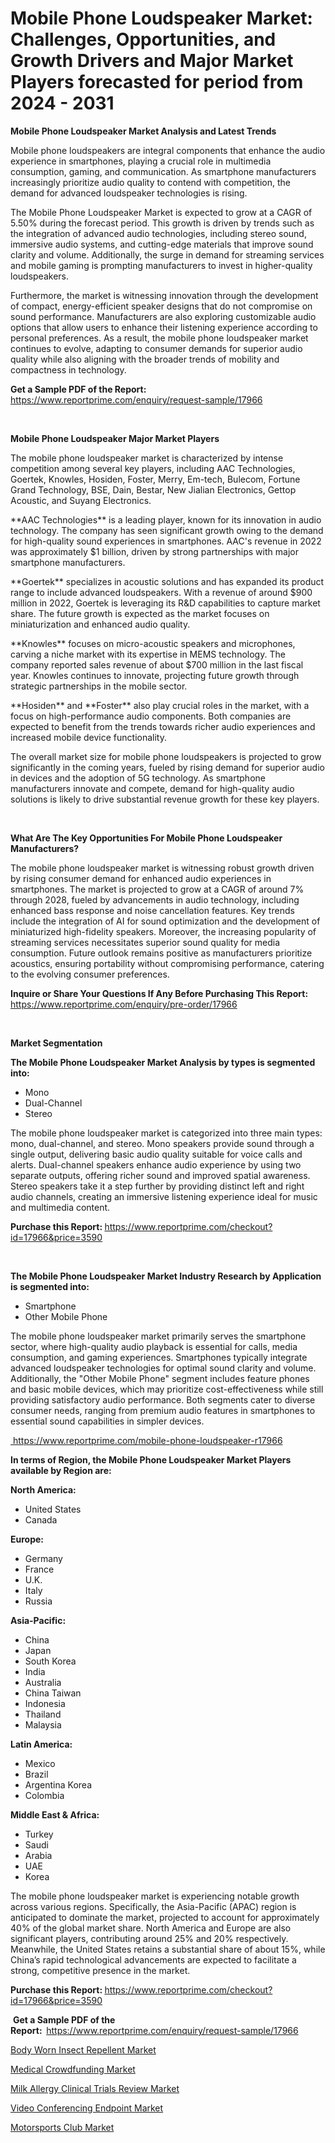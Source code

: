 <p><h1>Mobile Phone Loudspeaker Market: Challenges, Opportunities, and Growth Drivers and Major Market Players forecasted for period from 2024 - 2031</h1></p><p><strong>Mobile Phone Loudspeaker Market Analysis and Latest Trends</strong></p>
<p><p>Mobile phone loudspeakers are integral components that enhance the audio experience in smartphones, playing a crucial role in multimedia consumption, gaming, and communication. As smartphone manufacturers increasingly prioritize audio quality to contend with competition, the demand for advanced loudspeaker technologies is rising.</p><p>The Mobile Phone Loudspeaker Market is expected to grow at a CAGR of 5.50% during the forecast period. This growth is driven by trends such as the integration of advanced audio technologies, including stereo sound, immersive audio systems, and cutting-edge materials that improve sound clarity and volume. Additionally, the surge in demand for streaming services and mobile gaming is prompting manufacturers to invest in higher-quality loudspeakers. </p><p>Furthermore, the market is witnessing innovation through the development of compact, energy-efficient speaker designs that do not compromise on sound performance. Manufacturers are also exploring customizable audio options that allow users to enhance their listening experience according to personal preferences. As a result, the mobile phone loudspeaker market continues to evolve, adapting to consumer demands for superior audio quality while also aligning with the broader trends of mobility and compactness in technology.</p></p>
<p><strong>Get a Sample PDF of the Report:&nbsp;</strong> <a href="https://www.reportprime.com/enquiry/request-sample/17966?utm_campaign=16&utm_medium=2&utm_source=Github&utm_content=ia&utm_term=27112024&utm_id=mobile-phone-loudspeaker">https://www.reportprime.com/enquiry/request-sample/17966</a></p>
<p>&nbsp;</p>
<p><strong>Mobile Phone Loudspeaker Major Market Players</strong></p>
<p><p>The mobile phone loudspeaker market is characterized by intense competition among several key players, including AAC Technologies, Goertek, Knowles, Hosiden, Foster, Merry, Em-tech, Bulecom, Fortune Grand Technology, BSE, Dain, Bestar, New Jialian Electronics, Gettop Acoustic, and Suyang Electronics. </p><p>**AAC Technologies** is a leading player, known for its innovation in audio technology. The company has seen significant growth owing to the demand for high-quality sound experiences in smartphones. AAC's revenue in 2022 was approximately $1 billion, driven by strong partnerships with major smartphone manufacturers.</p><p>**Goertek** specializes in acoustic solutions and has expanded its product range to include advanced loudspeakers. With a revenue of around $900 million in 2022, Goertek is leveraging its R&D capabilities to capture market share. The future growth is expected as the market focuses on miniaturization and enhanced audio quality.</p><p>**Knowles** focuses on micro-acoustic speakers and microphones, carving a niche market with its expertise in MEMS technology. The company reported sales revenue of about $700 million in the last fiscal year. Knowles continues to innovate, projecting future growth through strategic partnerships in the mobile sector.</p><p>**Hosiden** and **Foster** also play crucial roles in the market, with a focus on high-performance audio components. Both companies are expected to benefit from the trends towards richer audio experiences and increased mobile device functionality. </p><p>The overall market size for mobile phone loudspeakers is projected to grow significantly in the coming years, fueled by rising demand for superior audio in devices and the adoption of 5G technology. As smartphone manufacturers innovate and compete, demand for high-quality audio solutions is likely to drive substantial revenue growth for these key players.</p></p>
<p>&nbsp;</p>
<p><strong>What Are The Key Opportunities For Mobile Phone Loudspeaker Manufacturers?</strong></p>
<p><p>The mobile phone loudspeaker market is witnessing robust growth driven by rising consumer demand for enhanced audio experiences in smartphones. The market is projected to grow at a CAGR of around 7% through 2028, fueled by advancements in audio technology, including enhanced bass response and noise cancellation features. Key trends include the integration of AI for sound optimization and the development of miniaturized high-fidelity speakers. Moreover, the increasing popularity of streaming services necessitates superior sound quality for media consumption. Future outlook remains positive as manufacturers prioritize acoustics, ensuring portability without compromising performance, catering to the evolving consumer preferences.</p></p>
<p><strong>Inquire or Share Your Questions If Any Before Purchasing This Report:</strong> <a href="https://www.reportprime.com/enquiry/pre-order/17966?utm_campaign=16&utm_medium=2&utm_source=Github&utm_content=ia&utm_term=27112024&utm_id=mobile-phone-loudspeaker">https://www.reportprime.com/enquiry/pre-order/17966</a></p>
<p>&nbsp;</p>
<p><strong>Market Segmentation</strong></p>
<p><strong>The Mobile Phone Loudspeaker Market Analysis by types is segmented into:</strong></p>
<p><ul><li>Mono</li><li>Dual-Channel</li><li>Stereo</li></ul></p>
<p><p>The mobile phone loudspeaker market is categorized into three main types: mono, dual-channel, and stereo. Mono speakers provide sound through a single output, delivering basic audio quality suitable for voice calls and alerts. Dual-channel speakers enhance audio experience by using two separate outputs, offering richer sound and improved spatial awareness. Stereo speakers take it a step further by providing distinct left and right audio channels, creating an immersive listening experience ideal for music and multimedia content.</p></p>
<p><strong>Purchase this Report:&nbsp;</strong><a href="https://www.reportprime.com/checkout?id=17966&price=3590&utm_campaign=16&utm_medium=2&utm_source=Github&utm_content=ia&utm_term=27112024&utm_id=mobile-phone-loudspeaker">https://www.reportprime.com/checkout?id=17966&price=3590</a></p>
<p>&nbsp;</p>
<p><strong>The Mobile Phone Loudspeaker Market Industry Research by Application is segmented into:</strong></p>
<p><ul><li>Smartphone</li><li>Other Mobile Phone</li></ul></p>
<p><p>The mobile phone loudspeaker market primarily serves the smartphone sector, where high-quality audio playback is essential for calls, media consumption, and gaming experiences. Smartphones typically integrate advanced loudspeaker technologies for optimal sound clarity and volume. Additionally, the "Other Mobile Phone" segment includes feature phones and basic mobile devices, which may prioritize cost-effectiveness while still providing satisfactory audio performance. Both segments cater to diverse consumer needs, ranging from premium audio features in smartphones to essential sound capabilities in simpler devices.</p></p>
<p><a href="https://www.reportprime.com/mobile-phone-loudspeaker-r17966?utm_campaign=16&utm_medium=2&utm_source=Github&utm_content=ia&utm_term=27112024&utm_id=mobile-phone-loudspeaker">&nbsp;https://www.reportprime.com/mobile-phone-loudspeaker-r17966</a></p>
<p><strong>In terms of Region, the Mobile Phone Loudspeaker Market Players available by Region are:</strong></p>
<p>
    <p> <strong> North America: </strong>
        <ul>
            <li>United States</li>
            <li>Canada</li>
        </ul>
        </p> 
    <p> <strong> Europe: </strong>
        <ul>
            <li>Germany</li>
            <li>France</li>
            <li>U.K.</li>
            <li>Italy</li>
            <li>Russia</li>
        </ul>
        </p> 
    <p> <strong> Asia-Pacific: </strong>
        <ul>
            <li>China</li>
            <li>Japan</li>
            <li>South Korea</li>
            <li>India</li>
            <li>Australia</li>
            <li>China Taiwan</li>
            <li>Indonesia</li>
            <li>Thailand</li>
            <li>Malaysia</li>
        </ul>
        </p> 
    <p> <strong> Latin America: </strong>
        <ul>
            <li>Mexico</li>
            <li>Brazil</li>
            <li>Argentina Korea</li>
            <li>Colombia</li>
        </ul>
        </p> 
    <p> <strong> Middle East & Africa: </strong>
        <ul>
            <li>Turkey</li>
            <li>Saudi</li>
            <li>Arabia</li>
            <li>UAE</li>
            <li>Korea</li>
        </ul>
    </p>
    </p>
<p><p>The mobile phone loudspeaker market is experiencing notable growth across various regions. Specifically, the Asia-Pacific (APAC) region is anticipated to dominate the market, projected to account for approximately 40% of the global market share. North America and Europe are also significant players, contributing around 25% and 20% respectively. Meanwhile, the United States retains a substantial share of about 15%, while China’s rapid technological advancements are expected to facilitate a strong, competitive presence in the market.</p></p>
<p><strong>Purchase this Report: </strong><a href="https://www.reportprime.com/checkout?id=17966&price=3590&utm_campaign=16&utm_medium=2&utm_source=Github&utm_content=ia&utm_term=27112024&utm_id=mobile-phone-loudspeaker">https://www.reportprime.com/checkout?id=17966&price=3590</a></p>
<p>&nbsp;<strong>Get a Sample PDF of the Report:&nbsp;&nbsp;</strong><a href="https://www.reportprime.com/enquiry/request-sample/17966?utm_campaign=16&utm_medium=2&utm_source=Github&utm_content=ia&utm_term=27112024&utm_id=mobile-phone-loudspeaker">https://www.reportprime.com/enquiry/request-sample/17966</a></p>
<p><strong></strong></p>
<p><p><a href="https://github.com/YashRP12/Market-Research-Report-List-6/blob/main/body-worn-insect-repellent-market.md?utm_campaign=16&utm_medium=2&utm_source=Github&utm_content=ia&utm_term=27112024&utm_id=mobile-phone-loudspeaker">Body Worn Insect Repellent Market</a></p><p><a href="https://www.linkedin.com/pulse/global-medical-crowdfunding-market-forecast-2024-2031-component-vqchf?utm_campaign=16&utm_medium=2&utm_source=Github&utm_content=ia&utm_term=27112024&utm_id=mobile-phone-loudspeaker">Medical Crowdfunding Market</a></p><p><a href="https://issuu.com/reportprime-2/docs/milk-allergy-clinical-trials-review_594b7006571b77?utm_campaign=16&utm_medium=2&utm_source=Github&utm_content=ia&utm_term=27112024&utm_id=mobile-phone-loudspeaker">Milk Allergy Clinical Trials Review Market</a></p><p><a href="https://github.com/JosephineMcguire65/Market-Research-Report-List-1/blob/main/video-conferencing-endpoint-market.md?utm_campaign=16&utm_medium=2&utm_source=Github&utm_content=ia&utm_term=27112024&utm_id=mobile-phone-loudspeaker">Video Conferencing Endpoint Market</a></p><p><a href="https://www.linkedin.com/pulse/motorsports-club-market-global-share-ranking-overall-sales-zvr7f?utm_campaign=16&utm_medium=2&utm_source=Github&utm_content=ia&utm_term=27112024&utm_id=mobile-phone-loudspeaker">Motorsports Club Market</a></p></p>